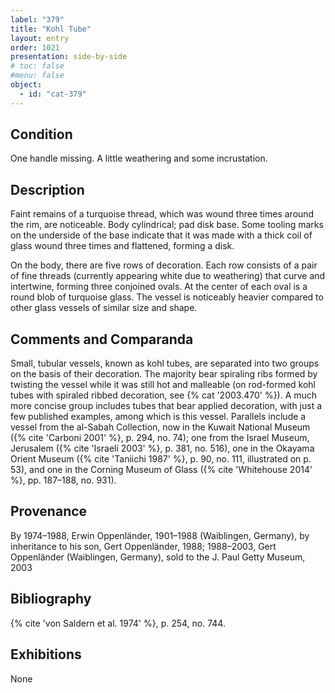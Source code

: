 ```yaml
---
label: "379"
title: "Kohl Tube"
layout: entry
order: 1021
presentation: side-by-side
# toc: false
#menu: false 
object:
  - id: "cat-379"
---
```


## Condition

One handle missing. A little weathering and some incrustation.

## Description

Faint remains of a turquoise thread, which was wound three times around the rim, are noticeable. Body cylindrical; pad disk base. Some tooling marks on the underside of the base indicate that it was made with a thick coil of glass wound three times and flattened, forming a disk.

On the body, there are five rows of decoration. Each row consists of a pair of fine threads (currently appearing white due to weathering) that curve and intertwine, forming three conjoined ovals. At the center of each oval is a round blob of turquoise glass. The vessel is noticeably heavier compared to other glass vessels of similar size and shape.

## Comments and Comparanda

Small, tubular vessels, known as kohl tubes, are separated into two groups on the basis of their decoration. The majority bear spiraling ribs formed by twisting the vessel while it was still hot and malleable (on rod-formed kohl tubes with spiraled ribbed decoration, see {% cat '2003.470' %}). A much more concise group includes tubes that bear applied decoration, with just a few published examples, among which is this vessel. Parallels include a vessel from the al-Sabah Collection, now in the Kuwait National Museum ({% cite 'Carboni 2001' %}, p. 294, no. 74); one from the Israel Museum, Jerusalem ({% cite 'Israeli 2003' %}, p. 381, no. 516), one in the Okayama Orient Museum ({% cite 'Taniichi 1987' %}, p. 90, no. 111, illustrated on p. 53), and one in the Corning Museum of Glass ({% cite 'Whitehouse 2014' %}, pp. 187–188, no. 931).

## Provenance

By 1974–1988, Erwin Oppenländer, 1901–1988 (Waiblingen, Germany), by inheritance to his son, Gert Oppenländer, 1988; 1988–2003, Gert Oppenländer (Waiblingen, Germany), sold to the J. Paul Getty Museum, 2003

## Bibliography

{% cite 'von Saldern et al. 1974' %}, p. 254, no. 744.

## Exhibitions

None